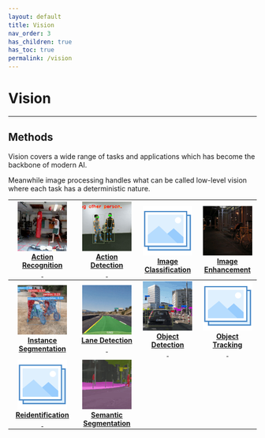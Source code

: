 ```yaml
---
layout: default
title: Vision
nav_order: 3
has_children: true
has_toc: true
permalink: /vision
---
```


# Vision

---

## Methods

Vision covers a wide range of tasks and applications which has become the backbone of modern AI. 

Meanwhile image processing handles what can be called low-level vision where each task has a deterministic nature.


|       [![Data Processing](../data/action_recognition_small.gif)](https://phlong3105.github.io/one/vision/action_recognition) <br> [**Action Recognition<br>&nbsp;**](action_recognition.md)        |           [![Action Detection](../data/action_detection_small.gif)](https://phlong3105.github.io/one/vision/action_detection) <br> [**Action Detection<br>&nbsp;**](action_detection.md)           |     [![Image Classification](../data/photo.png)](https://phlong3105.github.io/one/vision/image_classification) <br> [**Image<br>Classification**](image_classification.md)     | [![Image Enhancement](../data/image_enhancement_small.gif)](https://phlong3105.github.io/one/vision/image_enhancement) <br> [**Image<br>Enhancement**](image_enhancement.md) |
|:--------------------------------------------------------------------------------------------------------------------------------------------------------------------------------------------------:|:--------------------------------------------------------------------------------------------------------------------------------------------------------------------------------------------------:|:------------------------------------------------------------------------------------------------------------------------------------------------------------------------------:|:----------------------------------------------------------------------------------------------------------------------------------------------------------------------------:|
| [![Instance Segmentation](../data/instance_segmentation_small.gif)](https://phlong3105.github.io/one/vision/instance_segmentation) <br> [**Instance <br> Segmentation**](instance_segmentation.md) |                [![Lane Detection](../data/lane_detection_small.gif)](https://phlong3105.github.io/one/vision/lane_detection) <br> [**Lane Detection<br>&nbsp;**](lane_detection.md)                | [![Object Detection](../data/object_detection_small.gif)](https://phlong3105.github.io/one/vision/object_detection) <br> [**Object Detection<br>&nbsp;**](object_detection.md) |          [![Object Tracking](../data/photo.png)](https://phlong3105.github.io/one/vision/object_tracking) <br> [**Object Tracking<br>&nbsp;**](object_tracking.md)           |
|                   [![Reidentification](../data/photo.png)](https://phlong3105.github.io/one/vision/reidentification) <br>  [**Reidentification<br>&nbsp;**](reidentification.md)                   | [![Semantic Segmentation](../data/semantic_segmentation_small.gif)](https://phlong3105.github.io/one/vision/semantic_segmentation) <br> [**Semantic <br> Segmentation**](semantic_segmentation.md) |                                                                                                                                                                                |                                                                                                                                                                              |

